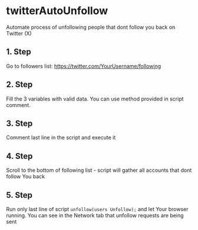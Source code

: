 # twitterAutoUnfollow
Automate process of unfollowing people that dont follow you back on Twitter (X)

## 1. Step
Go to followers list: https://twitter.com/YourUsername/following
## 2. Step
Fill the 3 variables with valid data. You can use method provided in script comment.
## 3. Step
Comment last line in the script and execute it
## 4. Step
Scroll to the bottom of following list - script will gather all accounts that dont follow You back
## 5. Step
Run only last line of script `unfollow(users Unfollow);` and let Your browser running. You can see in the Network tab that unfollow requests are being sent
